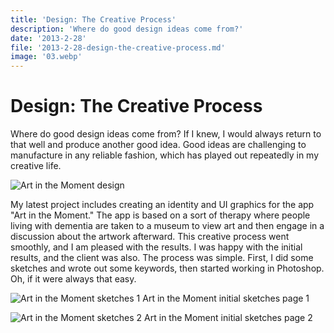 ```yaml
---
title: 'Design: The Creative Process'
description: 'Where do good design ideas come from?'
date: '2013-2-28'
file: '2013-2-28-design-the-creative-process.md'
image: '03.webp'
---
```


# Design: The Creative Process

Where do good design ideas come from? If I knew, I would always return to that well and produce another good idea. Good ideas are challenging to manufacture in any reliable fashion, which has played out repeatedly in my creative life.

![Art in the Moment design](/media/aitm-iPad1.png)

My latest project includes creating an identity and UI graphics for the app "Art in the Moment." The app is based on a sort of therapy where people living with dementia are taken to a museum to view art and then engage in a discussion about the artwork afterward. This creative process went smoothly, and I am pleased with the results. I was happy with the initial results, and the client was also. The process was simple. First, I did some sketches and wrote out some keywords, then started working in Photoshop. Oh, if it were always that easy.

![Art in the Moment sketches 1](/media/initial-Sketches-1.jpeg)
Art in the Moment initial sketches page 1

![Art in the Moment  sketches 2](/media/initial-Sketches-2.jpeg)
Art in the Moment initial sketches page 2

